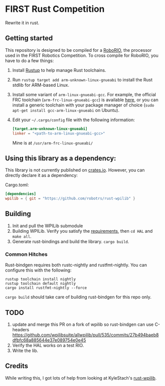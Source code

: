 # FIRST Rust Competition

Rewrite it in rust.

## Getting started
This repository is designed to be compiled for a [RoboRIO](http://sine.ni.com/nips/cds/view/p/lang/en/nid/213308), the
processor used in the FIRST Robotics Competition. To cross compile for RoboRIO, you have to do a few things:
 1. Install [Rustup](https://www.rustup.rs/) to help manage Rust toolchains.
 2. Run `rustup target add arm-unknown-linux-gnueabi` to install the Rust stdlib for ARM-based Linux.
 3. Install some variant of `arm-linux-gnueabi-gcc`. For example, the official FRC toolchain
    (`arm-frc-linux-gnueabi-gcc`) is available [here](https://launchpad.net/~wpilib/+archive/ubuntu/toolchain), or you
    can install a generic toolchain with your package manager of choice (`sudo apt-get install gcc-arm-linux-gnueabi` on
    Ubuntu).
 4. Edit your `~/.cargo/config` file with the following information:

    ```toml
    [target.arm-unknown-linux-gnueabi]
    linker = "<path-to-arm-linux-gnueabi-gcc>"
    ```
    Mine is at `/usr/arm-frc-linux-gnueabi/`

## Using this library as a dependency:
This library is not currently published on [crates.io](https://crates.io). However, you can directly declare it as a
dependency:

Cargo.toml:
```toml
[dependencies]
wpilib = { git = "https://github.com/robotrs/rust-wpilib" }
```


## Building
1. Init and pull the WPILib submodule
2. Building WPILib. Verify you satisfy the [requirements](https://github.com/wpilibsuite/allwpilib#building-wpilib), then `cd HAL` and `make all`.
3. Generate rust-bindings and build the library. `cargo build`.

### Common Hitches

Rust-bindgen requires both rustc-nightly and rustfmt-nightly. You can configure this with the following:
```
rustup toolchain install nightly
rustup toolchain default nightly
cargo install rustfmt-nightly --force
```
`cargo build` should take care of building rust-bindgen for this repo only.

## TODO
1. update and merge this PR on a fork of wpilib so rust-bindgen can use C-headers
https://github.com/wpilibsuite/allwpilib/pull/535/commits/27b494baeb8dfbfc68a885644e37e089754e0e45
2. Verify the HAL works on a test RIO.
3. Write the lib.

## Credits
While writing this, I got lots of help from looking at KyleStach's [rust-wpilib](https://github.com/robotrs/rust-wpilib).